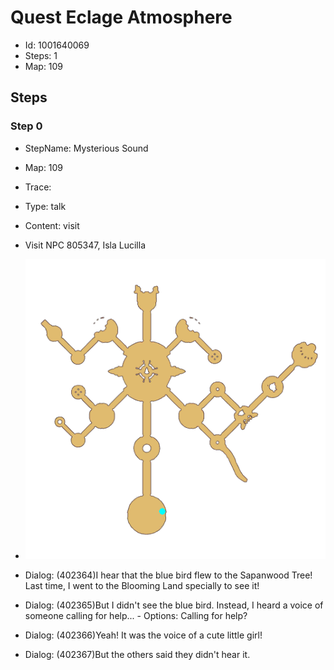 # Quest Eclage Atmosphere

- Id: 1001640069
- Steps: 1
- Map: 109

## Steps

### Step 0
- StepName:  Mysterious Sound
- Map:  109
- Trace:  
- Type:  talk
- Content:  visit
- Visit NPC 805347, Isla Lucilla

- ![images/1001640069_0.png](images/1001640069_0.png)
- Dialog: (402364)I hear that the blue bird flew to the Sapanwood Tree! Last time, I went to the Blooming Land specially to see it!
- Dialog: (402365)But I didn't see the blue bird. Instead, I heard a voice of someone calling for help... - Options: Calling for help?
- Dialog: (402366)Yeah! It was the voice of a cute little girl!
- Dialog: (402367)But the others said they didn't hear it.


